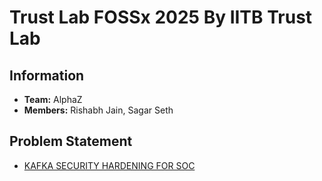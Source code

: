 # Trust Lab FOSSx 2025 By IITB Trust Lab

## Information
- **Team:** AlphaZ
- **Members:** Rishabh Jain, Sagar Seth

## Problem Statement
- [KAFKA SECURITY HARDENING FOR SOC](https://drive.google.com/file/d/1cNeyfIdNbvNFyUwfF87dTiMph_OiVQJm/view?usp=drive_link)
